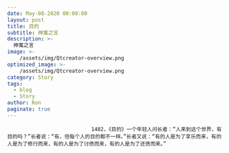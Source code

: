 ```yaml
---
date: May-08-2020 00:00:00
layout: post
title: 目的
subtitle: 神寓之言
description: >-
  神寓之言
image: >-
    /assets/img/Qtcreator-overview.png
optimized_image: >-
    /assets/img/Qtcreator-overview.png
category: Story
tags:
  - blog
  - Story
author: Ron
paginate: true
---
```


							　　1482，《目的》一个年轻人问长者：“人来到这个世界，有目的吗？”长者说：“有，但每个人的目的都不一样。”长者又说：“有的人是为了享乐而来，有的人是为了修行而来，有的人是为了讨债而来，有的人是为了还债而来。”
							
							
						